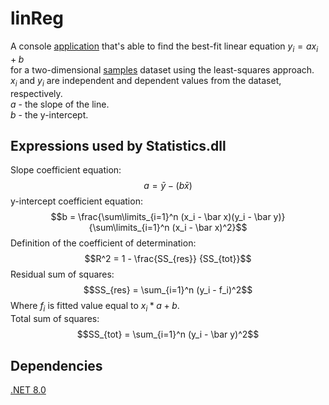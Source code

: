 # linReg

A console [application](https://github.com/FT9R/linReg/tree/main/bin/Release/net8.0) that's able to find the best-fit linear equation $y_i = ax_i + b$  
for a two-dimensional [samples](https://github.com/FT9R/linReg/blob/main/bin/Release/net8.0/samples.csv) dataset using the least-squares approach.  
$x_i$ and $y_i$ are independent and dependent values from the dataset, respectively.  
$a$ - the slope of the line.  
$b$ - the y-intercept.  

## Expressions used by Statistics.dll
Slope coefficient equation:  
$$a = \bar y - (b \bar x)$$
y-intercept coefficient equation:  
$$b = \frac{\sum\limits_{i=1}^n (x_i - \bar x)(y_i - \bar y)} {\sum\limits_{i=1}^n (x_i - \bar x)^2}$$
Definition of the coefficient of determination:
$$R^2 = 1 - \frac{SS_{res}} {SS_{tot}}$$
Residual sum of squares:
$$SS_{res} = \sum_{i=1}^n (y_i - f_i)^2$$
Where $f_i$ is fitted value equal to $x_i * a + b$.   
Total sum of squares:
$$SS_{tot} = \sum_{i=1}^n (y_i - \bar y)^2$$


## Dependencies
[.NET 8.0](https://dotnet.microsoft.com/en-us/download/dotnet/8.0)
